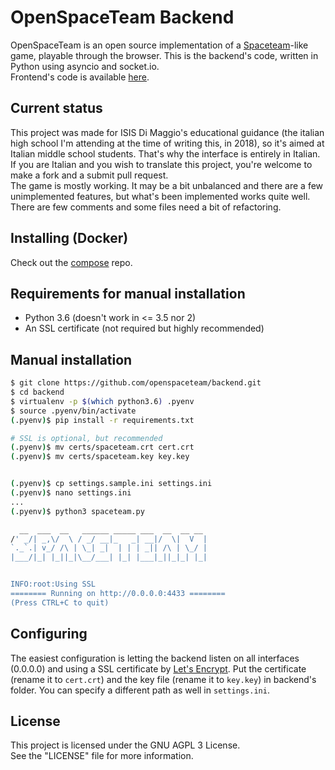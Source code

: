 # OpenSpaceTeam Backend
OpenSpaceTeam is an open source implementation of a 
[Spaceteam](http://spaceteam.ca/)-like game, playable through the 
browser. This is the backend's code, written in Python using asyncio and socket.io.  
Frontend's code is available [here](https://github.com/openspaceteam/frontend).

## Current status
This project was made for ISIS Di Maggio's educational guidance (the 
italian high school I'm attending at the time of writing this, in 2018), 
so it's aimed at Italian middle school students. That's why the interface is entirely in Italian. If you are Italian and you wish to translate this project, you're welcome to make a fork and a submit pull request.  
The game is mostly working. It may be a bit unbalanced and there are a 
few unimplemented features, but what's been implemented works quite 
well.  
There are few comments and some files need a bit of refactoring.  

## Installing (Docker)
Check out the [compose](https://github.com/openspaceteam/compose) repo.

## Requirements for manual installation
- Python 3.6 (doesn't work in <= 3.5 nor 2)
- An SSL certificate (not required but highly recommended)

## Manual installation
```bash
$ git clone https://github.com/openspaceteam/backend.git
$ cd backend
$ virtualenv -p $(which python3.6) .pyenv
$ source .pyenv/bin/activate
(.pyenv)$ pip install -r requirements.txt

# SSL is optional, but recommended
(.pyenv)$ mv certs/spaceteam.crt cert.crt
(.pyenv)$ mv certs/spaceteam.key key.key


(.pyenv)$ cp settings.sample.ini settings.ini
(.pyenv)$ nano settings.ini
...
(.pyenv)$ python3 spaceteam.py

  __  ___  __   ______ _____ ___  __  __ __
/' _/| _,\/  \ / _/ __|_   _| __|/  \|  V  |
`._`.| v_/ /\ | \_| _|  | | | _|| /\ | \_/ |
|___/|_| |_||_|\__/___| |_| |___|_||_|_| |_|


INFO:root:Using SSL
======== Running on http://0.0.0.0:4433 ========
(Press CTRL+C to quit)
```

## Configuring
The easiest configuration is letting the backend listen on all interfaces (0.0.0.0) and using a SSL certificate by
[Let's Encrypt](https://letsencrypt.org/).
Put the certificate (rename it to `cert.crt`) and the key file (rename it to `key.key`) in backend's folder. You can
specify a different path as well in `settings.ini`.

## License
This project is licensed under the GNU AGPL 3 License.  
See the "LICENSE" file for more information.

